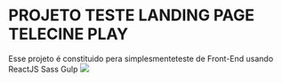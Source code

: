 # PROJETO TESTE LANDING PAGE TELECINE PLAY
Esse projeto é constituido pera simplesmenteteste de Front-End usando ReactJS Sass Gulp 
![](https://files-cardinalatwork-stanford-edu.s3-us-west-2.amazonaws.com/s3fs-public/styles/9-col-banner/public/feb_2019_uhr_rwc_article_istock-952726174.png?itok=74InHOIl)

